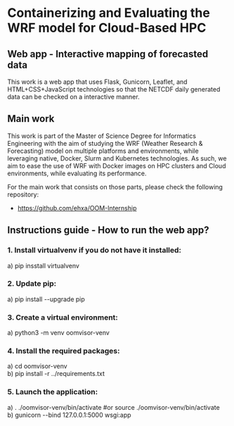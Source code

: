 # Containerizing and Evaluating the WRF model for Cloud-Based HPC
## Web app - Interactive mapping of forecasted data 

This work is a web app that uses Flask, Gunicorn, Leaflet, and HTML+CSS+JavaScript technologies so that the NETCDF daily generated data can be checked on a interactive manner.

## Main work

This work is part of the Master of Science Degree for Informatics Engineering with the aim of studying the WRF (Weather Research & Forecasting) model on multiple platforms and environments, while leveraging native, Docker, Slurm and Kubernetes technologies.
As such, we aim to ease the use of WRF with Docker images on HPC clusters and Cloud environments, while evaluating its performance. 

For the main work that consists on those parts, please check the following repository:
- https://github.com/ehxa/OOM-Internship

## Instructions guide - How to run the web app?

### 1. Install virtualvenv if you do not have it installed:
a) pip insstall virtualvenv

### 2. Update pip:
a) pip install --upgrade pip

### 3. Create a virtual environment:
a) python3 -m venv oomvisor-venv

### 4. Install the required packages:
a) cd oomvisor-venv\
b) pip install -r ../requirements.txt

### 5. Launch the application:
a) . ./oomvisor-venv/bin/activate #or source ./oomvisor-venv/bin/activate\
b) gunicorn --bind 127.0.0.1:5000 wsgi:app
